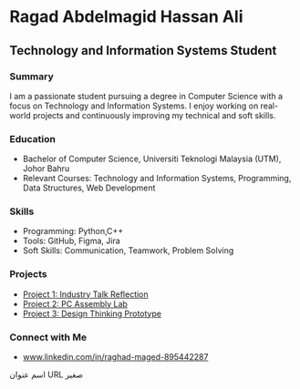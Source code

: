 # Ragad Abdelmagid Hassan Ali
## Technology and Information Systems Student

### Summary
I am a passionate student pursuing a degree in Computer Science with a focus on Technology and Information Systems. I enjoy working on real-world projects and continuously improving my technical and soft skills.

### Education
- Bachelor of Computer Science, Universiti Teknologi Malaysia (UTM), Johor Bahru
- Relevant Courses: Technology and Information Systems, Programming, Data Structures, Web Development

### Skills
- Programming: Python,C++
- Tools: GitHub, Figma, Jira
- Soft Skills: Communication, Teamwork, Problem Solving


### Projects
- [Project 1: Industry Talk Reflection](#)
- [Project 2: PC Assembly Lab](#)
- [Project 3: Design Thinking Prototype](#)

### Connect with Me
- www.linkedin.com/in/raghad-maged-895442287

اسم عنوان URL صغير

